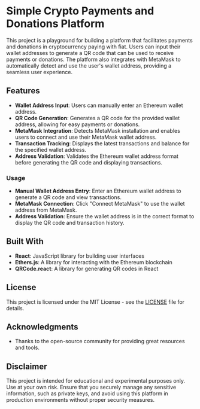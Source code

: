 # Simple Crypto Payments and Donations Platform

This project is a playground for building a platform that facilitates payments and donations in cryptocurrency paying with fiat. Users can input their wallet addresses to generate a QR code that can be used to receive payments or donations. The platform also integrates with MetaMask to automatically detect and use the user's wallet address, providing a seamless user experience.

## Features

-   **Wallet Address Input**: Users can manually enter an Ethereum wallet address.
-   **QR Code Generation**: Generates a QR code for the provided wallet address, allowing for easy payments or donations.
-   **MetaMask Integration**: Detects MetaMask installation and enables users to connect and use their MetaMask wallet address.
-   **Transaction Tracking**: Displays the latest transactions and balance for the specified wallet address.
-   **Address Validation**: Validates the Ethereum wallet address format before generating the QR code and displaying transactions.

### Usage

-   **Manual Wallet Address Entry**: Enter an Ethereum wallet address to generate a QR code and view transactions.
-   **MetaMask Connection**: Click "Connect MetaMask" to use the wallet address from MetaMask.
-   **Address Validation**: Ensure the wallet address is in the correct format to display the QR code and transaction history.

## Built With

-   **React**: JavaScript library for building user interfaces
-   **Ethers.js**: A library for interacting with the Ethereum blockchain
-   **QRCode.react**: A library for generating QR codes in React

## License

This project is licensed under the MIT License - see the [LICENSE](LICENSE) file for details.

## Acknowledgments

-   Thanks to the open-source community for providing great resources and tools.

## Disclaimer

This project is intended for educational and experimental purposes only. Use at your own risk. Ensure that you securely manage any sensitive information, such as private keys, and avoid using this platform in production environments without proper security measures.
